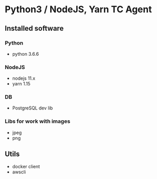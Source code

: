 # Python3 / NodeJS, Yarn TC Agent

## Installed software

### Python
* python 3.6.6

### NodeJS
* nodejs 11.x
* yarn 1.15

### DB
* PostgreSQL dev lib

### Libs for work with images
* jpeg
* png

## Utils
* docker client
* awscli
